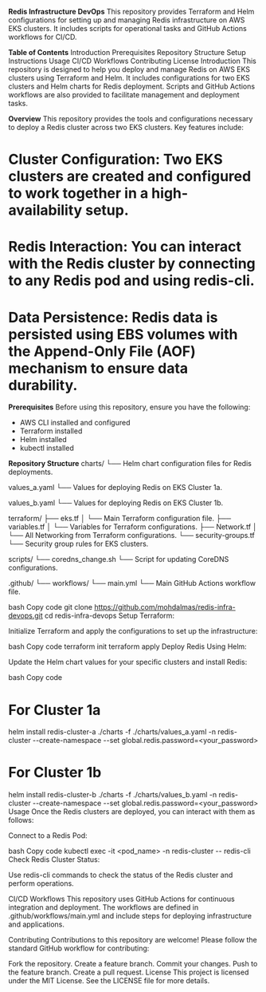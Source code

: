

**Redis Infrastructure DevOps**
This repository provides Terraform and Helm configurations for setting up and managing Redis infrastructure on AWS EKS clusters. It includes scripts for operational tasks and GitHub Actions workflows for CI/CD.

**Table of Contents**
Introduction
Prerequisites
Repository Structure
Setup Instructions
Usage
CI/CD Workflows
Contributing
License
Introduction
This repository is designed to help you deploy and manage Redis on AWS EKS clusters using Terraform and Helm. It includes configurations for two EKS clusters and Helm charts for Redis deployment. Scripts and GitHub Actions workflows are also provided to facilitate management and deployment tasks.

**Overview**
This repository provides the tools and configurations necessary to deploy a Redis cluster across two EKS clusters. Key features include:

# Cluster Configuration: Two EKS clusters are created and configured to work together in a high-availability setup.
# Redis Interaction: You can interact with the Redis cluster by connecting to any Redis pod and using redis-cli.
# Data Persistence: Redis data is persisted using EBS volumes with the Append-Only File (AOF) mechanism to ensure data durability.


**Prerequisites**
Before using this repository, ensure you have the following:

- AWS CLI installed and configured
- Terraform installed
- Helm installed
- kubectl installed

**Repository Structure**
charts/
    └── Helm chart configuration files for Redis deployments.

values_a.yaml
    └── Values for deploying Redis on EKS Cluster 1a.

values_b.yaml
    └── Values for deploying Redis on EKS Cluster 1b.

terraform/
    ├── eks.tf
    │   └── Main Terraform configuration file.
    ├── variables.tf
    │   └── Variables for Terraform configurations.
    ├── Network.tf
    │   └── All Networking from Terraform configurations.
    └── security-groups.tf
        └── Security group rules for EKS clusters.

scripts/
    └── coredns_change.sh
        └── Script for updating CoreDNS configurations.

.github/
    └── workflows/
        └── main.yml
            └── Main GitHub Actions workflow file.


bash
Copy code
git clone https://github.com/mohdalmas/redis-infra-devops.git
cd redis-infra-devops
Setup Terraform:

Initialize Terraform and apply the configurations to set up the infrastructure:

bash
Copy code
terraform init
terraform apply
Deploy Redis Using Helm:

Update the Helm chart values for your specific clusters and install Redis:

bash
Copy code
# For Cluster 1a
helm install redis-cluster-a ./charts -f ./charts/values_a.yaml -n redis-cluster --create-namespace --set global.redis.password=<your_password>

# For Cluster 1b
helm install redis-cluster-b ./charts -f ./charts/values_b.yaml -n redis-cluster --create-namespace --set global.redis.password=<your_password>
Usage
Once the Redis clusters are deployed, you can interact with them as follows:

Connect to a Redis Pod:

bash
Copy code
kubectl exec -it <pod_name> -n redis-cluster -- redis-cli
Check Redis Cluster Status:

Use redis-cli commands to check the status of the Redis cluster and perform operations.

CI/CD Workflows
This repository uses GitHub Actions for continuous integration and deployment. The workflows are defined in .github/workflows/main.yml and include steps for deploying infrastructure and applications.

Contributing
Contributions to this repository are welcome! Please follow the standard GitHub workflow for contributing:

Fork the repository.
Create a feature branch.
Commit your changes.
Push to the feature branch.
Create a pull request.
License
This project is licensed under the MIT License. See the LICENSE file for more details.

